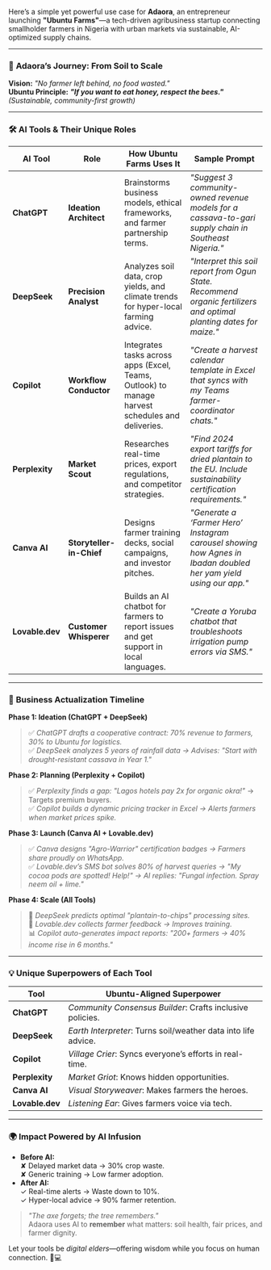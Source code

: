 Here’s a simple yet powerful use case for **Adaora**, an entrepreneur launching **"Ubuntu Farms"**—a tech-driven agribusiness startup connecting smallholder farmers in Nigeria with urban markets via sustainable, AI-optimized supply chains.  

---

### 🌱 **Adaora’s Journey: From Soil to Scale**  
**Vision:** *"No farmer left behind, no food wasted."*  
**Ubuntu Principle:** ***"If you want to eat honey, respect the bees."*** *(Sustainable, community-first growth)*  

---

### 🛠️ **AI Tools & Their Unique Roles**  
| **AI Tool**       | **Role**                     | **How Ubuntu Farms Uses It**                                                                 | **Sample Prompt**                                                                 |
|-------------------|------------------------------|---------------------------------------------------------------------------------------------|----------------------------------------------------------------------------------|
| **ChatGPT**       | **Ideation Architect**       | Brainstorms business models, ethical frameworks, and farmer partnership terms.               | *"Suggest 3 community-owned revenue models for a cassava-to-gari supply chain in Southeast Nigeria."* |
| **DeepSeek**      | **Precision Analyst**        | Analyzes soil data, crop yields, and climate trends for hyper-local farming advice.          | *"Interpret this soil report from Ogun State. Recommend organic fertilizers and optimal planting dates for maize."* |
| **Copilot**       | **Workflow Conductor**       | Integrates tasks across apps (Excel, Teams, Outlook) to manage harvest schedules and deliveries. | *"Create a harvest calendar template in Excel that syncs with my Teams farmer-coordinator chats."* |
| **Perplexity**    | **Market Scout**             | Researches real-time prices, export regulations, and competitor strategies.                 | *"Find 2024 export tariffs for dried plantain to the EU. Include sustainability certification requirements."* |
| **Canva AI**       | **Storyteller-in-Chief**     | Designs farmer training decks, social campaigns, and investor pitches.                      | *"Generate a ‘Farmer Hero’ Instagram carousel showing how Agnes in Ibadan doubled her yam yield using our app."* |
| **Lovable.dev**   | **Customer Whisperer**       | Builds an AI chatbot for farmers to report issues and get support in local languages.        | *"Create a Yoruba chatbot that troubleshoots irrigation pump errors via SMS."*                      |

---

### 🚀 **Business Actualization Timeline**  
**Phase 1: Ideation (ChatGPT + DeepSeek)**  
> ✅ *ChatGPT drafts a cooperative contract: 70% revenue to farmers, 30% to Ubuntu for logistics.*  
> ✅ *DeepSeek analyzes 5 years of rainfall data → Advises: "Start with drought-resistant cassava in Year 1."*  

**Phase 2: Planning (Perplexity + Copilot)**  
> ✅ *Perplexity finds a gap: "Lagos hotels pay 2x for organic okra!"* → Targets premium buyers.  
> ✅ *Copilot builds a dynamic pricing tracker in Excel → Alerts farmers when market prices spike.*  

**Phase 3: Launch (Canva AI + Lovable.dev)**  
> ✅ *Canva designs "Agro-Warrior" certification badges → Farmers share proudly on WhatsApp.*  
> ✅ *Lovable.dev’s SMS bot solves 80% of harvest queries → "My cocoa pods are spotted! Help!" → AI replies: "Fungal infection. Spray neem oil + lime."*  

**Phase 4: Scale (All Tools)**  
> 🌿 *DeepSeek predicts optimal "plantain-to-chips" processing sites.*  
> 💬 *Lovable.dev collects farmer feedback → Improves training.*  
> 📊 *Copilot auto-generates impact reports: "200+ farmers → 40% income rise in 6 months."*  

---

### 💡 **Unique Superpowers of Each Tool**  
| **Tool**         | **Ubuntu-Aligned Superpower**                                  |  
|------------------|---------------------------------------------------------------|  
| **ChatGPT**      | *Community Consensus Builder*: Crafts inclusive policies.      |  
| **DeepSeek**     | *Earth Interpreter*: Turns soil/weather data into life advice. |  
| **Copilot**      | *Village Crier*: Syncs everyone’s efforts in real-time.        |  
| **Perplexity**   | *Market Griot*: Knows hidden opportunities.                    |  
| **Canva AI**      | *Visual Storyweaver*: Makes farmers the heroes.                |  
| **Lovable.dev**  | *Listening Ear*: Gives farmers voice via tech.                 |  

---

### 🌍 **Impact Powered by AI Infusion**  
- **Before AI:**  
  ✘ Delayed market data → 30% crop waste.  
  ✘ Generic training → Low farmer adoption.  
- **After AI:**  
  ✓ Real-time alerts → Waste down to 10%.  
  ✓ Hyper-local advice → 90% farmer retention.  

> *"The axe forgets; the tree remembers."*  
> Adaora uses AI to **remember** what matters: soil health, fair prices, and farmer dignity.  

Let your tools be *digital elders*—offering wisdom while you focus on human connection. 🌱💻
